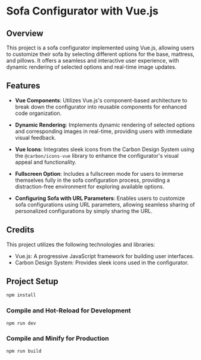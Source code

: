# Sofa Configurator with Vue.js

## Overview

This project is a sofa configurator implemented using Vue.js, allowing users to customize their sofa by selecting different options for the base, mattress, and pillows. It offers a seamless and interactive user experience, with dynamic rendering of selected options and real-time image updates.

## Features

- **Vue Components**: Utilizes Vue.js's component-based architecture to break down the configurator into reusable components for enhanced code organization.
  
- **Dynamic Rendering**: Implements dynamic rendering of selected options and corresponding images in real-time, providing users with immediate visual feedback.

- **Vue Icons**: Integrates sleek icons from the Carbon Design System using the `@carbon/icons-vue` library to enhance the configurator's visual appeal and functionality.

- **Fullscreen Option**: Includes a fullscreen mode for users to immerse themselves fully in the sofa configuration process, providing a distraction-free environment for exploring available options.

- **Configuring Sofa with URL Parameters**: Enables users to customize sofa configurations using URL parameters, allowing seamless sharing of personalized configurations by simply sharing the URL.

## Credits

This project utilizes the following technologies and libraries:
- Vue.js: A progressive JavaScript framework for building user interfaces.
- Carbon Design System: Provides sleek icons used in the configurator.

## Project Setup

```sh
npm install
```

### Compile and Hot-Reload for Development

```sh
npm run dev
```

### Compile and Minify for Production

```sh
npm run build
```
